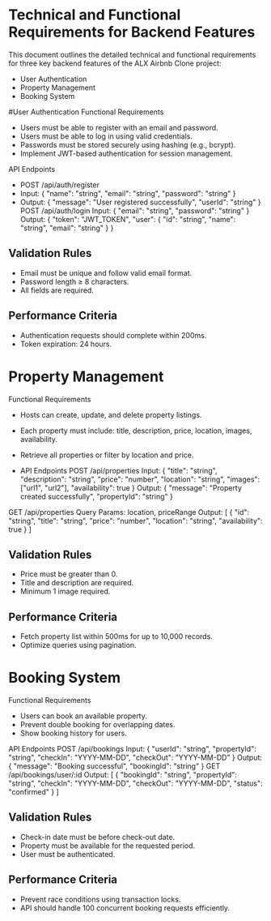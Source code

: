 # Technical and Functional Requirements for Backend Features
This document outlines the detailed technical and functional requirements for three key backend features of the ALX Airbnb Clone project:
- User Authentication
- Property Management
- Booking System

#User Authentication
Functional Requirements
- Users must be able to register with an email and password.
- Users must be able to log in using valid credentials.
- Passwords must be stored securely using hashing (e.g., bcrypt).
- Implement JWT-based authentication for session management.

API Endpoints
- POST /api/auth/register
- Input:
  {
  "name": "string",
  "email": "string",
  "password": "string"
}
- Output:
  {
  "message": "User registered successfully",
  "userId": "string"
}
POST /api/auth/login
Input:
 {
  "email": "string",
  "password": "string"
}
Output:
 {
  "token": "JWT_TOKEN",
  "user": {
    "id": "string",
    "name": "string",
    "email": "string"
  }
}
## Validation Rules
- Email must be unique and follow valid email format.
- Password length ≥ 8 characters.
- All fields are required.
## Performance Criteria
- Authentication requests should complete within 200ms.
- Token expiration: 24 hours.

# Property Management
Functional Requirements
- Hosts can create, update, and delete property listings.
- Each property must include: title, description, price, location, images, availability.
- Retrieve all properties or filter by location and price.

- API Endpoints
  POST /api/properties
  Input:
  {
  "title": "string",
  "description": "string",
  "price": "number",
  "location": "string",
  "images": ["url1", "url2"],
  "availability": true
}
Output:
 {
  "message": "Property created successfully",
  "propertyId": "string"
}

GET /api/properties
Query Params: location, priceRange
Output:
[
  {
    "id": "string",
    "title": "string",
    "price": "number",
    "location": "string",
    "availability": true
  }
]
## Validation Rules
- Price must be greater than 0.
- Title and description are required.
- Minimum 1 image required.
## Performance Criteria
- Fetch property list within 500ms for up to 10,000 records.
- Optimize queries using pagination.

# Booking System
Functional Requirements
- Users can book an available property.
- Prevent double booking for overlapping dates.
- Show booking history for users.

API Endpoints
POST /api/bookings
Input:
 {
  "userId": "string",
  "propertyId": "string",
  "checkIn": "YYYY-MM-DD",
  "checkOut": "YYYY-MM-DD"
}
Output:
 {
  "message": "Booking successful",
  "bookingId": "string"
}
GET /api/bookings/user/:id
 Output:
 [
  {
    "bookingId": "string",
    "propertyId": "string",
    "checkIn": "YYYY-MM-DD",
    "checkOut": "YYYY-MM-DD",
    "status": "confirmed"
  }
]
## Validation Rules
- Check-in date must be before check-out date.
- Property must be available for the requested period.
- User must be authenticated.
## Performance Criteria
- Prevent race conditions using transaction locks.
- API should handle 100 concurrent booking requests efficiently.
